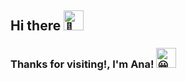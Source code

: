 ## Hi there  <picture><source srcset="https://fonts.gstatic.com/s/e/notoemoji/latest/1f44b_1f3fb/512.webp" type="image/webp"> <img src="https://fonts.gstatic.com/s/e/notoemoji/latest/1f44b_1f3fb/512.gif" alt="👋" width="32" height="32"></picture>

### Thanks for visiting!, I'm Ana! <picture><source srcset="https://fonts.gstatic.com/s/e/notoemoji/latest/1f600/512.webp" type="image/webp"><img src="https://fonts.gstatic.com/s/e/notoemojilatest/1f600/512.gif" alt="😀" width="32" height="32"></picture>
